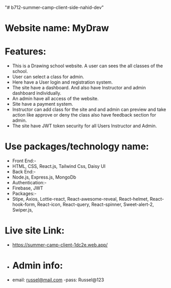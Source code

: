 "# b712-summer-camp-client-side-nahid-dev"

# Website name: MyDraw

# Features:

- This is a Drawing school website. A user can sees the all classes of the school.
- User can select a class for admin.
- Here have a User login and registration system.
- The site have a dashboard. And also have Instructor and admin dashboard individually.
- An admin have all access of the website.
- Site have a payment system.
- Instructor can add class for the site and and admin can preview and take action like approve or deny the class also have feedback section for admin.
- The site have JWT token security for all Users Instructor and Admin.

# Use packages/technology name:

- Front End:-
- HTML, CSS, React.js, Tailwind Css, Daisy UI
- Back End:-
- Node.js, Express.js, MongoDb
- Authentication:-
- Firebase, JWT
- Packages:-
- Stipe, Axios, Lottie-react, React-awesome-reveal, React-helmet, React-hook-form, React-icon, React-query, React-spinner, Sweet-alert-2, Swiper.js,

# Live site Link:

- https://summer-camp-client-1dc2e.web.app/
- # Admin info:

- email: russel@mail.com
-pass: Russel@123
